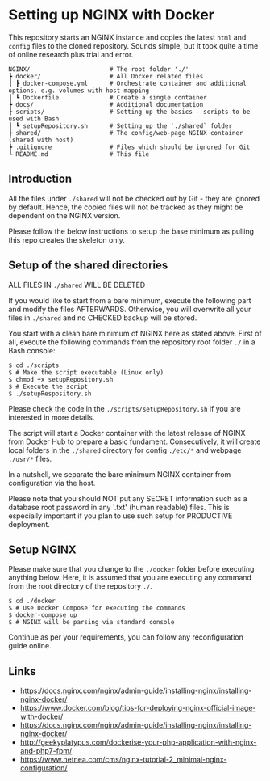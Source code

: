 # Setting up NGINX with Docker

This repository starts an NGINX instance and copies the latest `html` and `config` files to the cloned repository.
Sounds simple, but it took quite a time of online research plus trial and error.

```console
NGINX/                      # The root folder './'
┣ docker/                   # All Docker related files
┃ ┣ docker-compose.yml      # Orchestrate container and additional options, e.g. volumes with host mapping
┃ ┗ Dockerfile              # Create a single container
┣ docs/                     # Additional documentation
┣ scripts/                  # Setting up the basics - scripts to be used with Bash
┃ ┗ setupRepository.sh      # Setting up the `./shared` folder
┣ shared/                   # The config/web-page NGINX container (shared with host)
┣ .gitignore                # Files which should be ignored for Git
┗ README.md                 # This file
```

## Introduction

All the files under `./shared` will not be checked out by Git - they are ignored by default.
Hence, the copied files will not be tracked as they might be dependent on the NGINX version.

Please follow the below instructions to setup the base minimum as pulling this repo creates the skeleton only.

## Setup of the shared directories

ALL FILES IN `./shared` WILL BE DELETED

If you would like to start from a bare minimum, execute the following part and modify the files AFTERWARDS.
Otherwise, you will overwrite all your files in `./shared` and no CHECKED backup will be stored.

You start with a clean bare minimum of NGINX here as stated above.
First of all, execute the following commands from the repository root folder `./` in a Bash console:

```console
$ cd ./scripts
$ # Make the script executable (Linux only)
$ chmod +x setupRepository.sh
$ # Execute the script
$ ./setupRespository.sh
```

Please check the code in the `./scripts/setupRepository.sh` if you are interested in more details.

The script will start a Docker container with the latest release of NGINX from Docker Hub to prepare a basic fundament.
Consecutively, it will create local folders in the `./shared` directory for config `./etc/*` and webpage `./usr/*` files.

In a nutshell, we separate the bare minimum NGINX container from configuration via the host.

Please note that you should NOT put any SECRET information such as a database root password in any '.txt' (human readable) files.
This is especially important if you plan to use such setup for PRODUCTIVE deployment.

## Setup NGINX

Please make sure that you change to the `./docker` folder before executing anything below.
Here, it is assumed that you are executing any command from the root directory of the repository `./`.

```console
$ cd ./docker
$ # Use Docker Compose for executing the commands
$ docker-compose up
$ # NGINX will be parsing via standard console
```

Continue as per your requirements, you can follow any reconfiguration guide online.

## Links
* https://docs.nginx.com/nginx/admin-guide/installing-nginx/installing-nginx-docker/
* https://www.docker.com/blog/tips-for-deploying-nginx-official-image-with-docker/
* https://docs.nginx.com/nginx/admin-guide/installing-nginx/installing-nginx-docker/
* http://geekyplatypus.com/dockerise-your-php-application-with-nginx-and-php7-fpm/
* https://www.netnea.com/cms/nginx-tutorial-2_minimal-nginx-configuration/